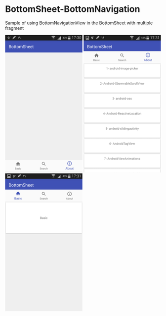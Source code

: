 # BottomSheet-BottomNavigation
Sample of using BottomNavigationView in the BottomSheet with multiple fragment

<img src="assets/1.png" width="250"/> <img src="assets/2.png" width="250"/> <img src="assets/3.png" width="250"/> 
